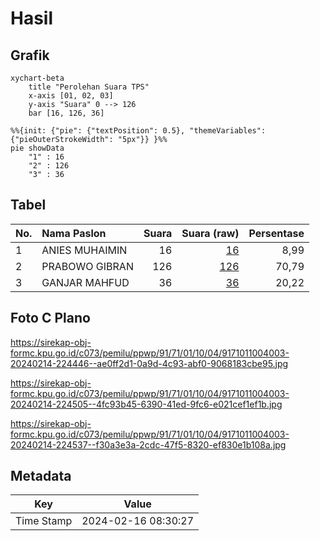 # Hasil

## Grafik

```mermaid
xychart-beta
    title "Perolehan Suara TPS"
    x-axis [01, 02, 03]
    y-axis "Suara" 0 --> 126
    bar [16, 126, 36]
```

```mermaid
%%{init: {"pie": {"textPosition": 0.5}, "themeVariables": {"pieOuterStrokeWidth": "5px"}} }%%
pie showData
    "1" : 16
    "2" : 126
    "3" : 36
```

## Tabel

| No. | Nama Paslon    | Suara | Suara (raw) | Persentase |
|:--- |:-------------- | -----:| -----------:| ----------:|
| 1   | ANIES MUHAIMIN | 16    | [16][p-1]   | 8,99       |
| 2   | PRABOWO GIBRAN | 126   | [126][p-2]  | 70,79      |
| 3   | GANJAR MAHFUD  | 36    | [36][p-3]   | 20,22      |


[p-1]: https://github.com/gigit-pemilu/pemilu-2024-91-papua/blob/main/pilpres/hitung-suara/sub/91-papua/sub/71-kota-jayapura/sub/01-jayapura-utara/sub/1004-imbi/sub/003-tps/sub/paslon-1.txt
[p-2]: https://github.com/gigit-pemilu/pemilu-2024-91-papua/blob/main/pilpres/hitung-suara/sub/91-papua/sub/71-kota-jayapura/sub/01-jayapura-utara/sub/1004-imbi/sub/003-tps/sub/paslon-2.txt
[p-3]: https://github.com/gigit-pemilu/pemilu-2024-91-papua/blob/main/pilpres/hitung-suara/sub/91-papua/sub/71-kota-jayapura/sub/01-jayapura-utara/sub/1004-imbi/sub/003-tps/sub/paslon-3.txt

## Foto C Plano

https://sirekap-obj-formc.kpu.go.id/c073/pemilu/ppwp/91/71/01/10/04/9171011004003-20240214-224446--ae0ff2d1-0a9d-4c93-abf0-9068183cbe95.jpg

https://sirekap-obj-formc.kpu.go.id/c073/pemilu/ppwp/91/71/01/10/04/9171011004003-20240214-224505--4fc93b45-6390-41ed-9fc6-e021cef1ef1b.jpg

https://sirekap-obj-formc.kpu.go.id/c073/pemilu/ppwp/91/71/01/10/04/9171011004003-20240214-224537--f30a3e3a-2cdc-47f5-8320-ef830e1b108a.jpg


## Metadata

| Key        | Value               |
| ---------- | ------------------- |
| Time Stamp | 2024-02-16 08:30:27 |




